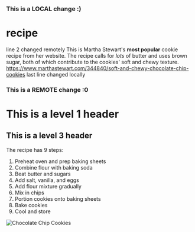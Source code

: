 ### This is a LOCAL change :)
# recipe
line 2 changed remotely
This is Martha Stewart's **most popular** cookie recipe from her website. The recipe calls for *lots* of butter and uses brown sugar, both of which contribute to the cookies' soft and chewy texture. https://www.marthastewart.com/344840/soft-and-chewy-chocolate-chip-cookies
last line changed locally
### This is a REMOTE change :0

# This is a level 1 header

## This is a level 3 header

The recipe has 9 steps:
1. Preheat oven and prep baking sheets
2. Combine flour with baking soda
3. Beat butter and sugars
4. Add salt, vanilla, and eggs
5. Add flour mixture gradually
6. Mix in chips
7. Portion cookies onto baking sheets
8. Bake cookies
9. Cool and store

![Chocolate Chip Cookies](recipe/recipe.jpg)